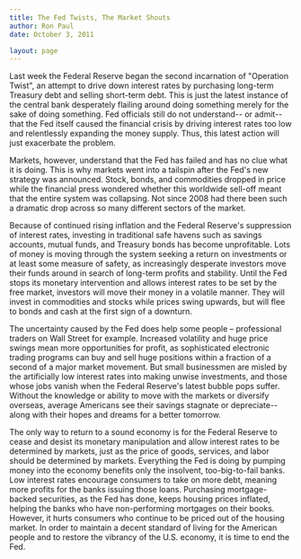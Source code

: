 ```yaml
---
title: The Fed Twists, The Market Shouts
author: Ron Paul
date: October 3, 2011

layout: page
---
```


Last week the Federal Reserve began the second incarnation of
"Operation Twist", an attempt to drive down interest rates by
purchasing long-term Treasury debt and selling short-term debt. This is
just the latest instance of the central bank desperately flailing
around doing something merely for the sake of doing something. Fed
officials still do not understand-- or admit-- that the Fed itself
caused the financial crisis by driving interest rates too low and
relentlessly expanding the money supply. Thus, this latest action will
just exacerbate the problem.

Markets, however, understand that the Fed has failed and has no clue
what it is doing. This is why markets went into a tailspin after the
Fed's new strategy was announced. Stock, bonds, and commodities dropped
in price while the financial press wondered whether this worldwide
sell-off meant that the entire system was collapsing. Not since 2008
had there been such a dramatic drop across so many different sectors of
the market.

Because of continued rising inflation and the Federal Reserve's
suppression of interest rates, investing in traditional safe havens
such as savings accounts, mutual funds, and Treasury bonds has become
unprofitable. Lots of money is moving through the system seeking a
return on investments or at least some measure of safety, as
increasingly desperate investors move their funds around in search of
long-term profits and stability. Until the Fed stops its monetary
intervention and allows interest rates to be set by the free market,
investors will move their money in a volatile manner. They will invest
in commodities and stocks while prices swing upwards, but will flee to
bonds and cash at the first sign of a downturn.

The uncertainty caused by the Fed does help some people – professional
traders on Wall Street for example. Increased volatility and huge price
swings mean more opportunities for profit, as sophisticated electronic
trading programs can buy and sell huge positions within a fraction of a
second of a major market movement. But small businessmen are misled by
the artificially low interest rates into making unwise investments, and
those whose jobs vanish when the Federal Reserve's latest bubble pops
suffer. Without the knowledge or ability to move with the markets or
diversify overseas, average Americans see their savings stagnate or
depreciate-- along with their hopes and dreams for a better tomorrow.

The only way to return to a sound economy is for the Federal Reserve to
cease and desist its monetary manipulation and allow interest rates to
be determined by markets, just as the price of goods, services, and
labor should be determined by markets. Everything the Fed is doing by
pumping money into the economy benefits only the insolvent,
too-big-to-fail banks. Low interest rates encourage consumers to take
on more debt, meaning more profits for the banks issuing those loans.
Purchasing mortgage-backed securities, as the Fed has done, keeps
housing prices inflated, helping the banks who have non-performing
mortgages on their books. However, it hurts consumers who continue to
be priced out of the housing market. In order to maintain a decent
standard of living for the American people and to restore the vibrancy
of the U.S. economy, it is time to end the Fed.
